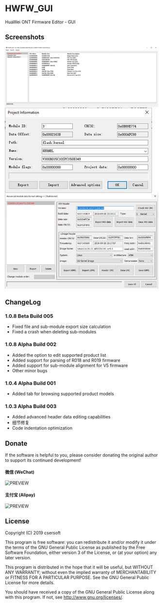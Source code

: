 # HWFW_GUI
HuaWei ONT Firmware Editor - GUI

Screenshots
-------

![PREVIEW](./Screenshots/SS_1.0.8_1.png)
![PREVIEW](./Screenshots/SS_1.0.3_2.png)
![PREVIEW](./Screenshots/SS_1.0.8_2.png)

ChangeLog
-------
### 1.0.8 Beta Build 005
- Fixed file and sub-module export size calculation
- Fixed a crash when deleting sub-modules

### 1.0.8 Alpha Build 002
- Added the option to edit supported product list
- Added support for parsing of R018 and R019 firmware
- Added support for sub-module alignment for V5 firmware
- Other minor bugs

### 1.0.4 Alpha Build 001
- Added tab for browsing supported product models

### 1.0.3 Alpha Build 003
- Added advanced header data editing capabilities
- 细节修复
- Code indentation optimization

Donate
------- 
If the software is helpful to you, please consider donating the original author to support its continued development!

#### 微信 (WeChat)
![PREVIEW](./HWFW_GUI/wechat.bmp)

#### 支付宝 (Alipay)
![PREVIEW](./HWFW_GUI/alipay.bmp)

License
-------

Copyright (C) 2019 csersoft

This program is free software: you can redistribute it and/or modify
it under the terms of the GNU General Public License as published by
the Free Software Foundation, either version 3 of the License, or
(at your option) any later version.

This program is distributed in the hope that it will be useful,
but WITHOUT ANY WARRANTY; without even the implied warranty of
MERCHANTABILITY or FITNESS FOR A PARTICULAR PURPOSE.  See the
GNU General Public License for more details.

You should have received a copy of the GNU General Public License
along with this program.  If not, see <http://www.gnu.org/licenses/>.
